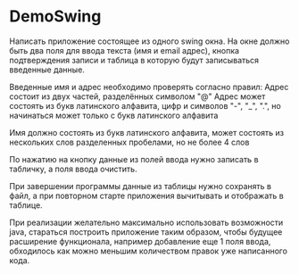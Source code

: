 # DemoSwing
Написать приложение состоящее из одного swing окна.
На окне должно быть два поля для ввода текста (имя и email адрес), 
кнопка подтверждения записи и таблица в которую будут записываться введенные данные. 

Введенные имя и адрес необходимо проверять согласно правил:
Адрес состоит из двух частей, разделённых символом "@"
Адрес может состоять из букв латинского алфавита, цифр и символов "-", "_", ".", 
но начинаться может только с букв латинского алфавита

Имя должно состоять из букв латинского алфавита, 
может состоять из нескольких слов разделенных пробелами, но не более 4 слов

По нажатию на кнопку данные из полей ввода нужно записать в табличку, а поля ввода очистить.

При завершении программы данные из таблицы нужно сохранять в файл, 
а при повторном старте приложения вычитывать и отображать в таблице.

При реализации желательно максимально использовать возможности java, 
стараться построить приложение таким образом, 
чтобы будущее расширение функционала, например добавление еще 1 поля ввода, 
обходилось как можно меньшим количеством правок уже написанного кода.
